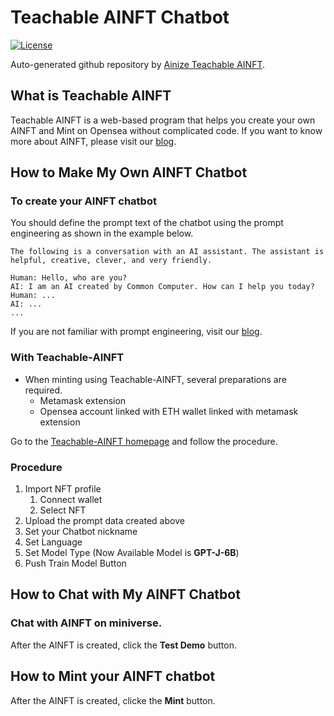 # Teachable AINFT Chatbot
[![License](https://img.shields.io/badge/License-Apache_2.0-blue.svg)](https://opensource.org/licenses/Apache-2.0)

Auto-generated github repository by [Ainize Teachable AINFT](https://ainize.ai/teachable-nft).

## What is Teachable AINFT
Teachable AINFT is a web-based program that helps you create your own AINFT and Mint on Opensea without complicated code.
If you want to know more about AINFT, please visit our [blog](https://medium.com/ai-network/ainft-make-ai-accountable-reproducible-and-valuable-1e216ed123b0).

## How to Make My Own AINFT Chatbot
### To create your AINFT chatbot
You should define the prompt text of the chatbot using the prompt engineering as shown in the example below.
```
The following is a conversation with an AI assistant. The assistant is helpful, creative, clever, and very friendly.

Human: Hello, who are you?
AI: I am an AI created by Common Computer. How can I help you today?
Human: ...
AI: ...
...
```
If you are not familiar with prompt engineering, visit our [blog](https://medium.com/ai-network/everyones-ai-open-source-version-of-gpt-3-gpt-j-e7d0c71b4532).

### With Teachable-AINFT
- When minting using Teachable-AINFT, several preparations are required.
    - Metamask extension
    - Opensea account linked with ETH wallet linked with metamask extension

Go to the [Teachable-AINFT homepage](https://ainize.ai/teachable-nft) and follow the procedure.

### Procedure
1. Import NFT profile
    1. Connect wallet
    2. Select NFT
2. Upload the prompt data created above
3. Set your Chatbot nickname
4. Set Language
5. Set Model Type (Now Available Model is **GPT-J-6B**)
6. Push Train Model Button

## How to Chat with My AINFT Chatbot
### Chat with AINFT on miniverse.
After the AINFT is created, click the **Test Demo** button.

## How to Mint your AINFT chatbot
After the AINFT is created, clicke the **Mint** button.
